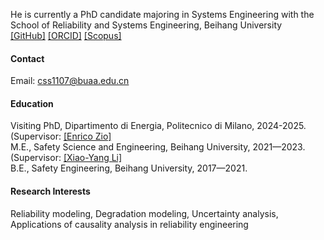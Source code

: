 
He is currently a PhD candidate majoring in Systems Engineering with the School of Reliability and Systems Engineering, Beihang University\
[[GitHub]](https://github.com/dirge1) [[ORCID]](https://orcid.org/0000-0003-0590-7114) [[Scopus]](https://www.scopus.com/authid/detail.uri?authorId=57460197000) 

#### Contact

Email: css1107@buaa.edu.cn

#### Education
Visiting PhD, Dipartimento di Energia, Politecnico di Milano, 2024-2025. (Supervisor: [[Enrico Zio]](https://news.buaa.edu.cn/info/1005/64800.htm)\
M.E., Safety Science and Engineering, Beihang University, 2021—2023. (Supervisor: [[Xiao-Yang Li]](https://news.buaa.edu.cn/info/1005/64800.htm)\
B.E., Safety Engineering, Beihang University, 2017—2021.

#### Research Interests
Reliability modeling, Degradation modeling, Uncertainty analysis, Applications of causality analysis in reliability engineering

